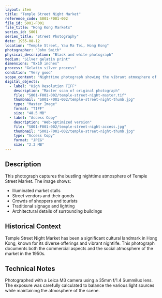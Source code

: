 ```yaml
---
layout: item
title: "Temple Street Night Market"
reference_code: S001-F001-002
file_id: S001-F001
file_title: "Hong Kong Markets"
series_id: S001
series_title: "Street Photography"
date: 1955-08-12
location: "Temple Street, Yau Ma Tei, Hong Kong"
photographer: "John Smith"
physical_description: "Black and white photograph"
medium: "Silver gelatin print"
dimensions: "8x10 inches"
process: "Gelatin silver process"
condition: "Very good"
scope_content: "Nighttime photograph showing the vibrant atmosphere of Temple Street Night Market with its illuminated stalls and crowds."
digital_objects:
  - label: "High Resolution TIFF"
    description: "Master scan of original photograph"
    file: "S001-F001-002/temple-street-night-master.tif"
    thumbnail: "S001-F001-002/temple-street-night-thumb.jpg"
    type: "Master Image"
    format: "TIFF"
    size: "48.5 MB"
  - label: "Access Copy"
    description: "Web-optimized version"
    file: "S001-F001-002/temple-street-night-access.jpg"
    thumbnail: "S001-F001-002/temple-street-night-thumb.jpg"
    type: "Access Copy"
    format: "JPEG"
    size: "2.3 MB"
---
```


## Description

This photograph captures the bustling nighttime atmosphere of Temple Street Market. The image shows:

- Illuminated market stalls
- Street vendors and their goods
- Crowds of shoppers and tourists
- Traditional signage and lighting
- Architectural details of surrounding buildings

## Historical Context

Temple Street Night Market has been a significant cultural landmark in Hong Kong, known for its diverse offerings and vibrant nightlife. This photograph documents both the commercial aspects and the social atmosphere of the market in the 1950s.

## Technical Notes

Photographed with a Leica M3 camera using a 35mm f/1.4 Summilux lens. The exposure was carefully calculated to balance the various light sources while maintaining the atmosphere of the scene.
